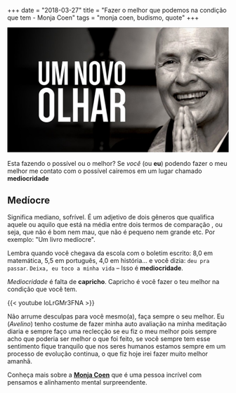 +++
date = "2018-03-27"
title = "Fazer o melhor que podemos na condição que tem - Monja Coen"
tags = "monja coen, budismo, quote"
+++

![Monja Coen](/monja-coen.jpg#center)

Esta fazendo o possível ou o melhor? Se *você* (ou **eu**) podendo fazer o meu melhor me contato com o possível cairemos em um lugar chamado **mediocridade**

## Medíocre

Significa mediano, sofrível. É um adjetivo de dois gêneros que qualifica aquele ou aquilo que está na média entre dois termos de comparação , ou seja, que não é bom nem mau, que não é pequeno nem grande etc. Por exemplo: "Um livro medíocre".

Lembra quando você chegava da escola com o boletim escrito: 8,0 em matemática, 5,5 em português, 4,0 em história… e você dizia: `deu pra passar`. `Deixa, eu toco a minha vida` – Isso é **mediocridade**.

*Mediocridade* é falta de **capricho**. Capricho é você fazer o teu melhor na condição que você tem.

{{< youtube loLrGMr3FNA >}}

Não arrume desculpas para você mesmo(a), faça sempre o seu melhor. Eu (*Avelino*) tenho costume de fazer minha auto avaliação na minha meditação diaria e sempre faço uma reclecção se eu fiz o meu melhor pois sempre acho que poderia ser melhor o que foi feito, se você sempre tem esse sentimento fique tranquilo que nos seres humanos estamos sempre em um processo de evolução continua, o que fiz hoje irei fazer muito melhor amanhã.

Conheça mais sobre a [**Monja Coen**](http://www.monjacoen.com.br/a-monja-coen) que é uma pessoa incrível com pensamos e alinhamento mental surpreendente.
